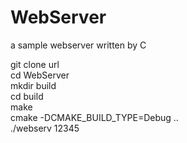 # WebServer
a sample webserver written by C</br>

git clone url</br>
cd WebServer</br>
mkdir build</br>
cd build</br>
make</br>
cmake -DCMAKE_BUILD_TYPE=Debug ..</br>
./webserv 12345</br>

